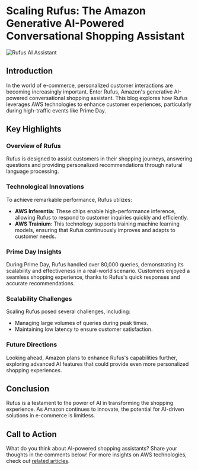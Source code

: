 # Scaling Rufus: The Amazon Generative AI-Powered Conversational Shopping Assistant
![Rufus AI Assistant](https://encrypted-tbn0.gstatic.com/images?q=tbn:ANd9GcRPyPqWCMzKDz9kkSrSnD2Eivz1pyQ7ZlAIkA&s)

## Introduction
In the world of e-commerce, personalized customer interactions are becoming increasingly important. Enter Rufus, Amazon's generative AI-powered conversational shopping assistant. This blog explores how Rufus leverages AWS technologies to enhance customer experiences, particularly during high-traffic events like Prime Day.

## Key Highlights

### Overview of Rufus
Rufus is designed to assist customers in their shopping journeys, answering questions and providing personalized recommendations through natural language processing.

### Technological Innovations
To achieve remarkable performance, Rufus utilizes:
- **AWS Inferentia**: These chips enable high-performance inference, allowing Rufus to respond to customer inquiries quickly and efficiently.
- **AWS Trainium**: This technology supports training machine learning models, ensuring that Rufus continuously improves and adapts to customer needs.

### Prime Day Insights
During Prime Day, Rufus handled over 80,000 queries, demonstrating its scalability and effectiveness in a real-world scenario. Customers enjoyed a seamless shopping experience, thanks to Rufus's quick responses and accurate recommendations.

### Scalability Challenges
Scaling Rufus posed several challenges, including:
- Managing large volumes of queries during peak times.
- Maintaining low latency to ensure customer satisfaction.

### Future Directions
Looking ahead, Amazon plans to enhance Rufus's capabilities further, exploring advanced AI features that could provide even more personalized shopping experiences.

## Conclusion
Rufus is a testament to the power of AI in transforming the shopping experience. As Amazon continues to innovate, the potential for AI-driven solutions in e-commerce is limitless.

## Call to Action
What do you think about AI-powered shopping assistants? Share your thoughts in the comments below! For more insights on AWS technologies, check out [related articles](#).
